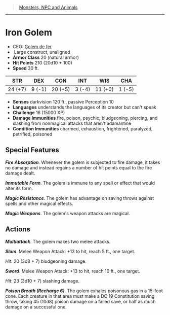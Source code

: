﻿---
!MonsterVO
Type: construct
Size: Large
Alignment: unaligned
ArmorClass: 20 (natural armor)
HitPoints: 210 (20d10 + 100)
Speed: 30 ft.
Strength: 24 (+7)
Dexterity: ' 9 (-1)'
Constitution: 20 (+5)
Intelligence: ' 3 (-4)'
Wisdom: 11 (+0)
Charisma: ' 1 (-5)'
DamageImmunities: fire, poison, psychic; bludgeoning, piercing, and slashing from nonmagical attacks that aren't adamantine
ConditionImmunities: charmed, exhaustion, frightened, paralyzed, petrified, poisoned
Senses: darkvision 120 ft., passive Perception 10
Languages: understands the languages of its creator but can't speak
Challenge: 16 (15000 XP)
Id: monsters_vo.md#iron-golem
ParentLink: monsters_vo.md#monsters-npc-and-animals
Name: Iron Golem
ParentName: Monsters, NPC and Animals
NameLevel: 1
AltName: '[Golem de fer](hd_monsters_golem_de_fer.md)'
Attributes: {}
---
> [Monsters, NPC and Animals](srd_monsters.md)

---

# Iron Golem

- CEO: [Golem de fer](hd_monsters_golem_de_fer.md)
-  Large construct, unaligned
- **Armor Class** 20 (natural armor)
- **Hit Points** 210 (20d10 + 100)
- **Speed** 30 ft.

|STR|DEX|CON|INT|WIS|CHA|
|---|---|---|---|---|---|
|24 (+7)| 9 (-1)|20 (+5)| 3 (-4)|11 (+0)| 1 (-5)|

- **Senses** darkvision 120 ft., passive Perception 10
- **Languages** understands the languages of its creator but can't speak
- **Challenge** 16 (15000 XP)
- **Damage Immunities** fire, poison, psychic; bludgeoning, piercing, and slashing from nonmagical attacks that aren't adamantine
- **Condition Immunities** charmed, exhaustion, frightened, paralyzed, petrified, poisoned

## Special Features

**_Fire Absorption_**. Whenever the golem is subjected to fire damage, it takes no damage and instead regains a number of hit points equal to the fire damage dealt.

**_Immutable Form_**. The golem is immune to any spell or effect that would alter its form.

**_Magic Resistance_**. The golem has advantage on saving throws against spells and other magical effects.

**_Magic Weapons_**. The golem's weapon attacks are magical.

## Actions

**_Multiattack_**. The golem makes two melee attacks.

**_Slam_**. Melee Weapon Attack: +13 to hit, reach 5 ft., one target.

_Hit_: 20 (3d8 + 7) bludgeoning damage.

**_Sword_**. Melee Weapon Attack: +13 to hit, reach 10 ft., one target.

_Hit_: 23 (3d10 + 7) slashing damage.

**_Poison Breath (Recharge 6)_**. The golem exhales poisonous gas in a 15-foot cone. Each creature in that area must make a DC 19 Constitution saving throw, taking 45 (10d8) poison damage on a failed save, or half as much damage on a successful one.

